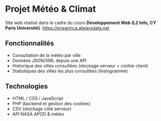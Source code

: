# Projet Météo & Climat

Site web réalisé dans le cadre du cours **Développement Web (L2 Info, CY Paris Université)**.
https://erwannca.alwaysdata.net

##  Fonctionnalités
- Consultation de la météo par ville  
- Données JSON/XML depuis une API  
- Historique des villes consultées (stockage serveur + cookie client)  
- Statistiques des villes les plus consultées (histogramme)

##  Technologies
- HTML / CSS / JavaScript  
- PHP (backend et gestion des cookies)  
- CSV (stockage côté serveur)  
- API NASA APOD & météo



